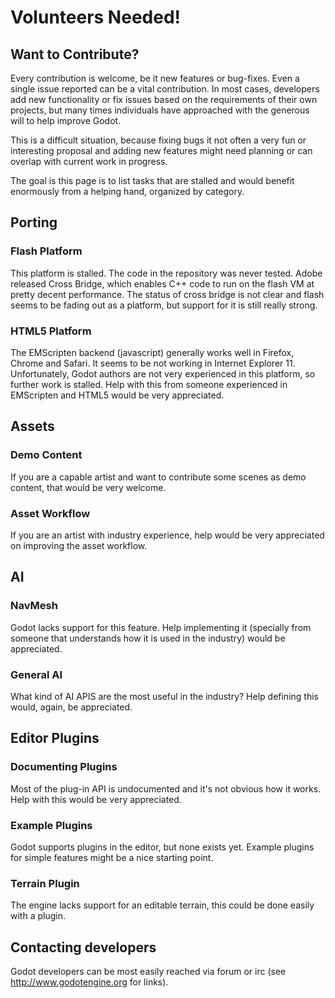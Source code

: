 # Volunteers Needed!

## Want to Contribute?

Every contribution is welcome, be it new features or bug-fixes. Even a single issue reported can be a vital contribution. In most cases, developers add new functionality or fix issues based on the requirements of their  own projects, but many times individuals have approached with the generous will to help improve Godot. 

This is a difficult situation, because fixing bugs it not often a very fun or interesting proposal and adding new features might need planning or can overlap with current work in progress.

The goal is this page is to list tasks that are stalled and would benefit enormously from a helping hand, organized by category.

## Porting

### Flash Platform

This platform is stalled. The code in the repository was never tested. Adobe released Cross Bridge, which enables C++ code to run on the flash VM at pretty decent performance. The status of cross bridge is not clear and flash seems to be fading out as a platform, but support for it is still really strong.

### HTML5 Platform

The EMScripten backend (javascript) generally works well in Firefox, Chrome and Safari. It seems to be not working in Internet Explorer 11. Unfortunately, Godot authors are not very experienced in this platform, so further work is stalled. Help with this from someone experienced in EMScripten and HTML5 would be very appreciated.

## Assets

### Demo Content

If you are a capable artist and want to contribute some scenes as demo content, that would be very welcome.

### Asset Workflow

If you are an artist with industry experience, help would be very appreciated on improving the asset workflow.

## AI

### NavMesh

Godot lacks support for this feature. Help implementing it (specially from someone that understands how it is used in the industry) would be appreciated.

### General AI

What kind of AI APIS are the most useful in the industry? Help defining this would, again, be appreciated.

## Editor Plugins

### Documenting Plugins

Most of the plug-in API is undocumented and it's not obvious how it works. Help with this would be very appreciated.

### Example Plugins

Godot supports plugins in the editor, but none exists yet. Example plugins for simple features might be a nice starting point.

### Terrain Plugin

The engine lacks support for an editable terrain, this could be done easily with a plugin.

## Contacting developers

Godot developers can be most easily reached via forum or irc (see http://www.godotengine.org for links).


